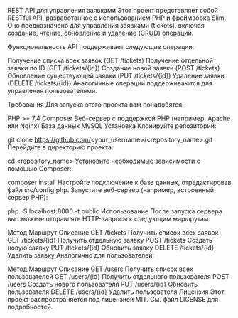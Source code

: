 REST API для управления заявками
Этот проект представляет собой RESTful API, разработанное с использованием PHP и фреймворка Slim. Оно предназначено для управления заявками (tickets), включая создание, чтение, обновление и удаление (CRUD) операций.

Функциональность
API поддерживает следующие операции:

Получение списка всех заявок (GET /tickets)
Получение отдельной заявки по ID (GET /tickets/{id})
Создание новой заявки (POST /tickets)
Обновление существующей заявки (PUT /tickets/{id})
Удаление заявки (DELETE /tickets/{id})
Аналогичные операции поддерживаются для управления пользователями.

Требования
Для запуска этого проекта вам понадобятся:

PHP >= 7.4
Composer
Веб-сервер с поддержкой PHP (например, Apache или Nginx)
База данных MySQL
Установка
Клонируйте репозиторий:

git clone https://github.com/<your_username>/<repository_name>.git
Перейдите в директорию проекта:

cd <repository_name>
Установите необходимые зависимости с помощью Composer:

composer install
Настройте подключение к базе данных, отредактировав файл src/config.php.
Запустите веб-сервер (например, встроенный сервер PHP):

php -S localhost:8000 -t public
Использование
После запуска сервера вы сможете отправлять HTTP-запросы к следующим маршрутам:

Метод	Маршрут	Описание
GET	/tickets	Получить список всех заявок
GET	/tickets/{id}	Получить отдельную заявку
POST	/tickets	Создать новую заявку
PUT	/tickets/{id}	Обновить заявку
DELETE	/tickets/{id}	Удалить заявку
Аналогично для пользователей:

Метод	Маршрут	Описание
GET	/users	Получить список всех пользователей
GET	/users/{id}	Получить отдельного пользователя
POST	/users	Создать нового пользователя
PUT	/users/{id}	Обновить пользователя
DELETE	/users/{id}	Удалить пользователя
Лицензия
Этот проект распространяется под лицензией MIT. См. файл LICENSE для подробностей.
